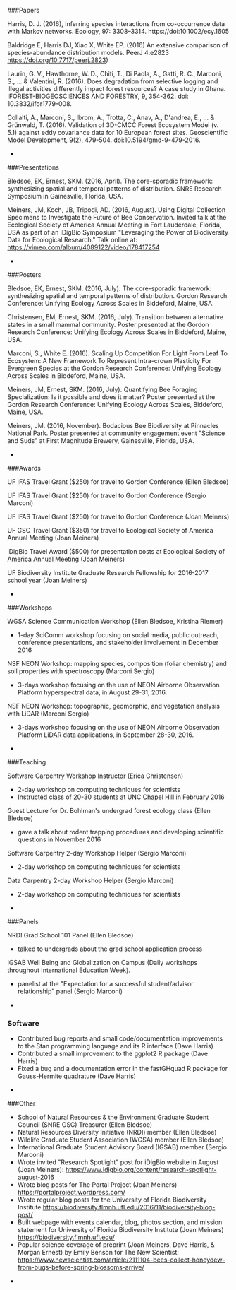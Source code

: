 ###Papers

Harris, D. J. (2016), Inferring species interactions from co-occurrence data with Markov networks. Ecology, 97: 3308–3314. https://doi:10.1002/ecy.1605

Baldridge E, Harris DJ, Xiao X, White EP. (2016) An extensive comparison of species-abundance distribution models. PeerJ 4:e2823 https://doi.org/10.7717/peerj.2823)

Laurin, G. V., Hawthorne, W. D., Chiti, T., Di Paola, A., Gatti, R. C., Marconi, S., ... & Valentini, R. (2016). Does degradation from selective logging and illegal activities differently impact forest resources? A case study in Ghana. IFOREST-BIOGEOSCIENCES AND FORESTRY, 9, 354-362. doi: 10.3832/ifor1779-008.

Collalti, A., Marconi, S., Ibrom, A., Trotta, C., Anav, A., D'andrea, E., ... & Grünwald, T. (2016). Validation of 3D-CMCC Forest Ecosystem Model (v. 5.1) against eddy covariance data for 10 European forest sites. Geoscientific Model Development, 9(2), 479-504. doi:10.5194/gmd-9-479-2016.

-

###Presentations

Bledsoe, EK, Ernest, SKM.  (2016, April). The core-sporadic framework: synthesizing spatial and temporal patterns of distribution. SNRE Research Symposium in Gainesville, Florida, USA.  
  
Meiners, JM, Koch, JB, Tripodi, AD. (2016, August). Using Digital Collection Specimens to Investigate the Future of Bee Conservation. Invited talk at the Ecological Society of America Annual Meeting in Fort Lauderdale, Florida, USA as part of an iDigBio Symposium "Leveraging the Power of Biodiversity Data for Ecological Research." Talk online at: https://vimeo.com/album/4089122/video/178417254

-

###Posters

Bledsoe, EK, Ernest, SKM.  (2016, July). The core-sporadic framework: synthesizing spatial and temporal patterns of distribution. Gordon Research Conference: Unifying Ecology Across Scales in Biddeford, Maine, USA.

Christensen, EM, Ernest, SKM.  (2016, July).  Transition between alternative states in a small 	mammal community.  Poster presented at the Gordon Research Conference: Unifying 	Ecology Across Scales in Biddeford, Maine, USA. 

Marconi, S., White E. (2016). Scaling Up Competition For Light From Leaf To Ecosystem: A New Framework To Represent Intra-crown Plasticity For Evergreen Species at the Gordon Research Conference: Unifying Ecology Across Scales in Biddeford, Maine, USA.  

Meiners, JM, Ernest, SKM. (2016, July). Quantifying Bee Foraging Specialization: Is it possible and does it matter? Poster presented at the Gordon Research Conference: Unifying Ecology Across Scales, Biddeford, Maine, USA.  
  
Meiners, JM. (2016, November). Bodacious Bee Biodiversity at Pinnacles National Park. Poster presented at community engagement event "Science and Suds" at First Magnitude Brewery, Gainesville, Florida, USA.

-

###Awards

UF IFAS Travel Grant ($250) for travel to Gordon Conference (Ellen Bledsoe)

UF IFAS Travel Grant ($250) for travel to Gordon Conference (Sergio Marconi)  

UF IFAS Travel Grant ($250) for travel to Gordon Conference (Joan Meiners)  
   
UF GSC Travel Grant ($350) for travel to Ecological Society of America Annual Meeting (Joan Meiners)  
  
iDigBio Travel Award ($500) for presentation costs at Ecological Society of America Annual Meeting (Joan Meiners)  

UF Biodiversity Institute Graduate Research Fellowship for 2016-2017 school year (Joan Meiners)  
 

-

###Workshops

WGSA Science Communication Workshop (Ellen Bledsoe, Kristina Riemer)
* 1-day SciComm workshop focusing on social media, public outreach, conference presentations, and stakeholder involvement in December 2016

NSF NEON Workshop: mapping species, composition (foliar chemistry) and soil properties with spectroscopy (Marconi Sergio) 
* 3-days workshop focusing on the use of NEON Airborne Observation Platform  hyperspectral data, in August 29-31, 2016.

NSF NEON Workshop: topographic, geomorphic, and vegetation analysis with LiDAR (Marconi Sergio) 
* 3-days workshop focusing on the use of NEON Airborne Observation Platform  LiDAR data applications, in September 28-30, 2016.

-

###Teaching

Software Carpentry Workshop Instructor (Erica Christensen)
* 2-day workshop on computing techniques for scientists
* Instructed class of 20-30 students at UNC Chapel Hill in February 2016

Guest Lecture for Dr. Bohlman's undergrad forest ecology class (Ellen Bledsoe)
* gave a talk about rodent trapping procedures and developing scientific questions in November 2016

Software Carpentry 2-day Workshop Helper (Sergio Marconi) 
* 2-day workshop on computing techniques for scientists

Data Carpentry 2-day Workshop Helper (Sergio Marconi) 
* 2-day workshop on computing techniques for scientists

-

###Panels

NRDI Grad School 101 Panel (Ellen Bledsoe)
* talked to undergrads about the grad school application process

IGSAB Well Being and Globalization on Campus (Daily workshops throughout  International Education Week). 
* panelist at the "Expectation for a successful student/advisor relationship" panel (Sergio Marconi)

-

### Software
* Contributed bug reports and small code/documentation improvements to the Stan programming language and its R interface (Dave Harris)
* Contributed a small improvement to the ggplot2 R package (Dave Harris)
* Fixed a bug and a documentation error in the fastGHquad R package for Gauss-Hermite quadrature (Dave Harris)

-

###Other

* School of Natural Resources & the Environment Graduate Student Council (SNRE GSC) Treasurer (Ellen Bledsoe)
* Natural Resources Diversity Initiative (NRDI) member (Ellen Bledsoe) 
* Wildlife Graduate Student Association (WGSA) member (Ellen Bledsoe)
* International Graduate Student Advisory Board (IGSAB) member (Sergio Marconi)  
* Wrote invited "Research Spotlight" post for iDigBio website in August (Joan Meiners): https://www.idigbio.org/content/research-spotlight-august-2016  
* Wrote blog posts for The Portal Project (Joan Meiners) https://portalproject.wordpress.com/  
* Wrote regular blog posts for the University of Florida Biodiversity Institute https://biodiversity.flmnh.ufl.edu/2016/11/biodiversity-blog-post/  
* Built webpage with events calendar, blog, photos section, and mission statement for University of Florida Biodiversity Institute (Joan Meiners) https://biodiversity.flmnh.ufl.edu/  
* Popular science coverage of preprint (Joan Meiners, Dave Harris, & Morgan Ernest) by Emily Benson for The New Scientist: https://www.newscientist.com/article/2111104-bees-collect-honeydew-from-bugs-before-spring-blossoms-arrive/


-
